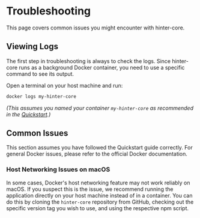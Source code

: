 # Troubleshooting

This page covers common issues you might encounter with hinter-core.

## Viewing Logs

The first step in troubleshooting is always to check the logs.
Since hinter-core runs as a background Docker container, you need to use a specific command to see its output.

Open a terminal on your host machine and run:

```sh
docker logs my-hinter-core
```

_(This assumes you named your container `my-hinter-core` as recommended in the [Quickstart](../hinter-net/quickstart.md).)_

## Common Issues

This section assumes you have followed the Quickstart guide correctly. For general Docker issues, please refer to the official Docker documentation.

### Host Networking Issues on macOS

In some cases, Docker's host networking feature may not work reliably on macOS.
If you suspect this is the issue, we recommend running the application directly on your host machine instead of in a container.
You can do this by cloning the `hinter-core` repository from GitHub, checking out the specific version tag you wish to use, and using the respective npm script.
